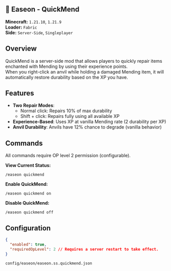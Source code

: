 ## 🌿 Easeon - QuickMend
**Minecraft:** `1.21.10`, `1.21.9`  
**Loader:** `Fabric`  
**Side:** `Server-Side`, `Singleplayer`


## Overview
QuickMend is a server-side mod that allows players to quickly repair items enchanted with Mending by using their experience points.  
When you right-click an anvil while holding a damaged Mending item, it will automatically restore durability based on the XP you have.


## Features
- **Two Repair Modes**: 
  - Normal click: Repairs 10% of max durability
  - Shift + click: Repairs fully using all available XP
- **Experience-Based**: Uses XP at vanilla Mending rate (2 durability per XP)
- **Anvil Durability**: Anvils have 12% chance to degrade (vanilla behavior)


## Commands
All commands require OP level 2 permission (configurable).

**View Current Status:**
```
/easeon quickmend
```
**Enable QuickMend:**
```
/easeon quickmend on
```
**Disable QuickMend:**
```
/easeon quickmend off
```


## Configuration
```json
{
  "enabled": true,
  "requiredOpLevel": 2 // Requires a server restart to take effect.
}
```
`config/easeon/easeon.ss.quickmend.json`
